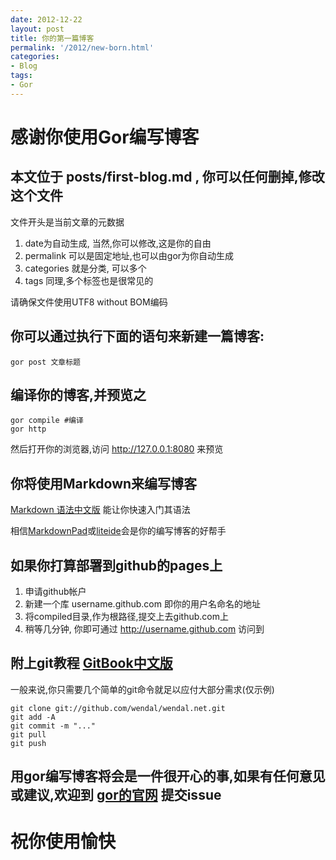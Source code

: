 ```yaml
---
date: 2012-12-22
layout: post
title: 你的第一篇博客
permalink: '/2012/new-born.html'
categories:
- Blog
tags:
- Gor
---
```


感谢你使用Gor编写博客
===================

本文位于 posts/first-blog.md , 你可以任何删掉,修改这个文件
----------------------------------

文件开头是当前文章的元数据

1. date为自动生成, 当然,你可以修改,这是你的自由
2. permalink 可以是固定地址,也可以由gor为你自动生成
3. categories 就是分类, 可以多个
4. tags 同理,多个标签也是很常见的

请确保文件使用UTF8 without BOM编码

你可以通过执行下面的语句来新建一篇博客:
-----------------------------------

	gor post 文章标题

编译你的博客,并预览之
-------------------

	gor compile #编译
	gor http

然后打开你的浏览器,访问 http://127.0.0.1:8080 来预览

你将使用Markdown来编写博客
-------------------------

[Markdown 语法中文版](http://wowubuntu.com/markdown/) 能让你快速入门其语法

相信[MarkdownPad](http://markdownpad.com)或[liteide](http://code.google.com/p/liteide/)会是你的编写博客的好帮手

如果你打算部署到github的pages上
------------------------------

1. 申请github帐户
2. 新建一个库 username.github.com 即你的用户名命名的地址
3. 将compiled目录,作为根路径,提交上去github.com上
4. 稍等几分钟, 你即可通过 http://username.github.com 访问到

附上git教程 [GitBook中文版](http://gitbook.liuhui998.com/)
----------------------------------------------------

一般来说,你只需要几个简单的git命令就足以应付大部分需求(仅示例)

	git clone git://github.com/wendal/wendal.net.git
	git add -A
	git commit -m "..."
	git pull
	git push

用gor编写博客将会是一件很开心的事,如果有任何意见或建议,欢迎到 [gor的官网](http://github.com/wendal/gor) 提交issue
-------------------------------------------------

祝你使用愉快
===========
